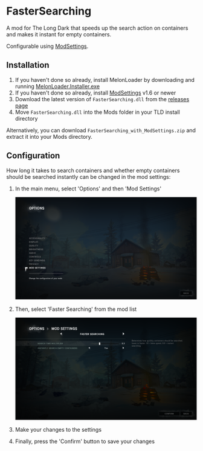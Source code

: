 # FasterSearching

A mod for The Long Dark that speeds up the search action on containers and makes it instant for empty containers.

Configurable using [ModSettings](https://github.com/zeobviouslyfakeacc/ModSettings).

## Installation

1. If you haven't done so already, install MelonLoader by downloading and running [MelonLoader.Installer.exe](https://github.com/HerpDerpinstine/MelonLoader/releases/latest/download/MelonLoader.Installer.exe)
2. If you haven't done so already, install [ModSettings](https://github.com/zeobviouslyfakeacc/ModSettings) v1.6 or newer
3. Download the latest version of `FasterSearching.dll` from the [releases page](https://github.com/zeobviouslyfakeacc/FasterSearching/releases)
4. Move `FasterSearching.dll` into the Mods folder in your TLD install directory

Alternatively, you can download `FasterSearching_with_ModSettings.zip` and extract it into your Mods directory.

## Configuration

How long it takes to search containers and whether empty containers should be searched instantly can be changed in the mod settings:

1. In the main menu, select 'Options' and then 'Mod Settings'

   ![Screenshot of options](images/settings-1.png)
2. Then, select 'Faster Searching' from the mod list

   ![Screenshot of mod settings](images/settings-2.png)
3. Make your changes to the settings
4. Finally, press the 'Confirm' button to save your changes
